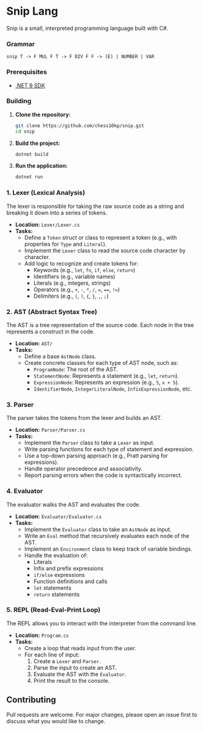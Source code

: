 
# Snip Lang

Snip is a small, interpreted programming language built with C#.

### Grammar

`snip
T -> F MUL F
T -> F DIV F
F -> (E) | NUMBER | VAR
`

### Prerequisites

- [.NET 9 SDK](https://dotnet.microsoft.com/download/dotnet/9.0)

### Building

1. **Clone the repository:**

   ```bash
   git clone https://github.com/chess10kp/snip.git
   cd snip
   ```

2. **Build the project:**

   ```bash
   dotnet build
   ```

3. **Run the application:**
   ```bash
   dotnet run
   ```

### 1. Lexer (Lexical Analysis)

The lexer is responsible for taking the raw source code as a string and breaking it down into a series of tokens.

- **Location:** `Lexer/Lexer.cs`
- **Tasks:**
  - Define a `Token` struct or class to represent a token (e.g., with properties for `Type` and `Literal`).
  - Implement the `Lexer` class to read the source code character by character.
  - Add logic to recognize and create tokens for:
    - Keywords (e.g., `let`, `fn`, `if`, `else`, `return`)
    - Identifiers (e.g., variable names)
    - Literals (e.g., integers, strings)
    - Operators (e.g., `+`, `-`, `*`, `/`, `=`, `==`, `!=`)
    - Delimiters (e.g., `(`, `)`, `{`, `}`, `,`, `;`)

### 2. AST (Abstract Syntax Tree)

The AST is a tree representation of the source code. Each node in the tree represents a construct in the code.

- **Location:** `AST/`
- **Tasks:**
  - Define a base `AstNode` class.
  - Create concrete classes for each type of AST node, such as:
    - `ProgramNode`: The root of the AST.
    - `StatementNode`: Represents a statement (e.g., `let`, `return`).
    - `ExpressionNode`: Represents an expression (e.g., `5`, `x + 5`).
    - `IdentifierNode`, `IntegerLiteralNode`, `InfixExpressionNode`, etc.

### 3. Parser

The parser takes the tokens from the lexer and builds an AST.

- **Location:** `Parser/Parser.cs`
- **Tasks:**
  - Implement the `Parser` class to take a `Lexer` as input.
  - Write parsing functions for each type of statement and expression.
  - Use a top-down parsing approach (e.g., Pratt parsing for expressions).
  - Handle operator precedence and associativity.
  - Report parsing errors when the code is syntactically incorrect.

### 4. Evaluator

The evaluator walks the AST and evaluates the code.

- **Location:** `Evaluator/Evaluator.cs`
- **Tasks:**
  - Implement the `Evaluator` class to take an `AstNode` as input.
  - Write an `Eval` method that recursively evaluates each node of the AST.
  - Implement an `Environment` class to keep track of variable bindings.
  - Handle the evaluation of:
    - Literals
    - Infix and prefix expressions
    - `if/else` expressions
    - Function definitions and calls
    - `let` statements
    - `return` statements

### 5. REPL (Read-Eval-Print Loop)

The REPL allows you to interact with the interpreter from the command line.

- **Location:** `Program.cs`
- **Tasks:**
  - Create a loop that reads input from the user.
  - For each line of input:
    1. Create a `Lexer` and `Parser`.
    2. Parse the input to create an AST.
    3. Evaluate the AST with the `Evaluator`.
    4. Print the result to the console.

## Contributing

Pull requests are welcome. For major changes, please open an issue first to discuss what you would like to change.
